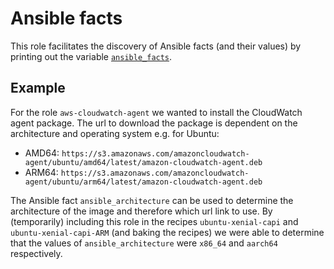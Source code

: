# Ansible facts

This role facilitates the discovery of Ansible facts (and their values) by printing out the variable 
[`ansible_facts`](https://docs.ansible.com/ansible/latest/user_guide/playbooks_vars_facts.html).

## Example

For the role `aws-cloudwatch-agent` we wanted to install the CloudWatch agent package. The url to download the package 
is dependent on the architecture and operating system e.g. for Ubuntu:
- AMD64: `https://s3.amazonaws.com/amazoncloudwatch-agent/ubuntu/amd64/latest/amazon-cloudwatch-agent.deb`
- ARM64: `https://s3.amazonaws.com/amazoncloudwatch-agent/ubuntu/arm64/latest/amazon-cloudwatch-agent.deb`

The Ansible fact `ansible_architecture` can be used to determine the architecture of the image and therefore which
url link to use. By (temporarily) including this role in the recipes `ubuntu-xenial-capi` and `ubuntu-xenial-capi-ARM`
(and baking the recipes) we were able to determine that the values of `ansible_architecture` were `x86_64` and `aarch64`
respectively.